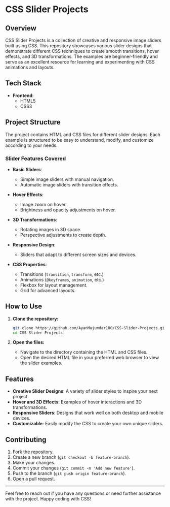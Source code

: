# CSS Slider Projects

## Overview

CSS Slider Projects is a collection of creative and responsive image sliders built using CSS. This repository showcases various slider designs that demonstrate different CSS techniques to create smooth transitions, hover effects, and 3D transformations. The examples are beginner-friendly and serve as an excellent resource for learning and experimenting with CSS animations and layouts.

## Tech Stack

- **Frontend**: 
  - HTML5
  - CSS3

## Project Structure

The project contains HTML and CSS files for different slider designs. Each example is structured to be easy to understand, modify, and customize according to your needs.

### Slider Features Covered

- **Basic Sliders**:
  - Simple image sliders with manual navigation.
  - Automatic image sliders with transition effects.

- **Hover Effects**:
  - Image zoom on hover.
  - Brightness and opacity adjustments on hover.

- **3D Transformations**:
  - Rotating images in 3D space.
  - Perspective adjustments to create depth.

- **Responsive Design**:
  - Sliders that adapt to different screen sizes and devices.

- **CSS Properties**:
  - Transitions (`transition`, `transform`, etc.)
  - Animations (`@keyframes`, `animation`, etc.)
  - Flexbox for layout management.
  - Grid for advanced layouts.

## How to Use

1. **Clone the repository:**
    ```bash
    git clone https://github.com/AyanMajumdar100/CSS-Slider-Projects.git
    cd CSS-Slider-Projects
    ```

2. **Open the files:**
    - Navigate to the directory containing the HTML and CSS files.
    - Open the desired HTML file in your preferred web browser to view the slider examples.

## Features

- **Creative Slider Designs**: A variety of slider styles to inspire your next project.
- **Hover and 3D Effects**: Examples of hover interactions and 3D transformations.
- **Responsive Sliders**: Designs that work well on both desktop and mobile devices.
- **Customizable**: Easily modify the CSS to create your own unique sliders.

## Contributing

1. Fork the repository.
2. Create a new branch (`git checkout -b feature-branch`).
3. Make your changes.
4. Commit your changes (`git commit -m 'Add new feature'`).
5. Push to the branch (`git push origin feature-branch`).
6. Open a pull request.

---

Feel free to reach out if you have any questions or need further assistance with the project. Happy coding with CSS!
